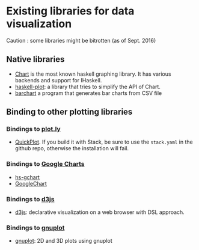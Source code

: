 # Existing libraries for data visualization #

Caution : some libraries might be bitrotten (as of Sept. 2016)

## Native libraries ##
* [Chart](http://hackage.haskell.org/package/Chart) is the most known haskell graphing library. It has various backends and support for IHaskell.
* [haskell-plot](http://hackage.haskell.org/package/haskell-plot-0.1.0.0): a library that tries to simplify the API of Chart.
* [barchart](http://hackage.haskell.org/package/barchart-0.1.1.1) a program that generates bar charts from CSV file

## Binding to other plotting libraries ##
### Bindings to [plot.ly](https://plot.ly/)
* [QuickPlot](https://hackage.haskell.org/package/QuickPlot-0.1.0.1). If you build it with Stack, be sure to use the `stack.yaml` in the github repo, otherwise the installation will fail.

### Bindings to [Google Charts](https://developers.google.com/chart/)
* [hs-gchart](http://hackage.haskell.org/package/hs-gchart)
* [GoogleChart](http://hackage.haskell.org/package/GoogleChart)

### Bindings to [d3js](https://d3js.org/) 
* [d3js](http://hackage.haskell.org/package/d3js): declarative visualization on a web browser with DSL approach.

### Bindings to [gnuplot](http://www.gnuplot.info/) 
* [gnuplot](http://hackage.haskell.org/package/gnuplot): 2D and 3D plots using gnuplot
